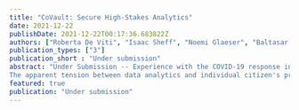 ```yaml
---
title: "CoVault: Secure High-Stakes Analytics"
date: 2021-12-22
publishDate: 2021-12-22T00:17:36.683822Z
authors: ["Roberta De Viti", "Isaac Sheff", "Noemi Glaeser", "Baltasar Dinis", "Rodrigo Rodrigues", "Jonathan Katz", "Bobby Bhattacharjee", "Deepak Garg", "Peter Druschel"]
publication_types: ["3"]
publication_short : "Under submission"
abstract: "Under Submission -- Experience with the COVID-19 response in some countries has shown that using smartphones to monitor citizens' whereabouts and health status can provide authorities with near real-time statistics on contacts, infections, and their circumstances at high spatio-temporal resolution. Due to the highly sensitive nature of such data, however, countries with more liberal traditions have deliberately and justifiably foregone this opportunity in favor of citizens' privacy. Instead, they have deployed more modest apps for decentralized risk notification, which have helped to some extent in breaking infection chains, but fall far short of providing health authorities with relevant analytics of personal data.
The apparent tension between data analytics and individual citizen's privacy is not inherent. In fact, the relevant analytics queries are statistical and do not (need to) reveal information about individuals. The problem is the lack of an analytics platform that citizens can trust with their sensitive personal data, to be used exclusively for specific analytics queries. CoVault aims to be such a platform. It uses a defense-in-depth approach based on a novel combination of secret-sharing, multiparty secure computation, and trusted execution environments. Subject to a strong threat model that allows the compromise of any one party, component, or secure hardware implementation as well as side channels, CoVault ensures that data cannot be used except by a specific set of analytics queries to which users have consented. CoVault's security has its costs, but the tremendous benefits of such high-stakes analytics more than outweigh the cost."
featured: true
publication: "Under submission"
---
```

